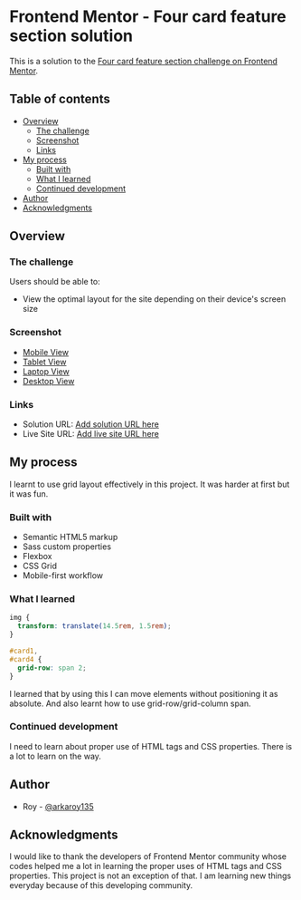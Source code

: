 # Frontend Mentor - Four card feature section solution

This is a solution to the [Four card feature section challenge on Frontend Mentor](https://www.frontendmentor.io/challenges/four-card-feature-section-weK1eFYK).

## Table of contents

- [Overview](#overview)
  - [The challenge](#the-challenge)
  - [Screenshot](#screenshot)
  - [Links](#links)
- [My process](#my-process)
  - [Built with](#built-with)
  - [What I learned](#what-i-learned)
  - [Continued development](#continued-development)
- [Author](#author)
- [Acknowledgments](#acknowledgments)

## Overview

### The challenge

Users should be able to:

- View the optimal layout for the site depending on their device's screen size

### Screenshot

- [Mobile View](./screenshots/mobile-view.png)
- [Tablet View](./screenshots/tablet-view.png)
- [Laptop View](./screenshots/laptop-view.png)
- [Desktop View](./screenshots/desktop-view.png)

### Links

- Solution URL: [Add solution URL here](https://github.com/arkaroy135/Frontend-Mentor-Projects/tree/master/Four-Card-Feature-Section)
- Live Site URL: [Add live site URL here](https://arkaroy135.github.io/Frontend-Mentor-Projects/Four-Card-Feature-Section/)

## My process

I learnt to use grid layout effectively in this project. It was harder at first but it was fun.

### Built with

- Semantic HTML5 markup
- Sass custom properties
- Flexbox
- CSS Grid
- Mobile-first workflow

### What I learned

```css
img {
  transform: translate(14.5rem, 1.5rem);
}

#card1,
#card4 {
  grid-row: span 2;
}
```

I learned that by using this I can move elements without positioning it as absolute. And also learnt how to use grid-row/grid-column span.

### Continued development

I need to learn about proper use of HTML tags and CSS properties. There is a lot to learn on the way.

## Author

- Roy - [@arkaroy135](https://www.frontendmentor.io/profile/@arkaroy135)

## Acknowledgments

I would like to thank the developers of Frontend Mentor community whose codes helped me a lot in learning the proper uses of HTML tags and CSS properties. This project is not an exception of that. I am learning new things everyday because of this developing community.

